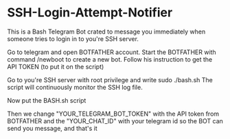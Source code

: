 # SSH-Login-Attempt-Notifier
This is a Bash Telegram Bot crated to message you immediately when someone tries to login in to you're SSH server.

Go to telegram and open BOTFATHER account.
Start the BOTFATHER with command /newboot to create a new bot.
Follow his instruction to get the API TOKEN (to put it on the script)

Go to you're SSH server with root privilege and write
sudo ./bash.sh
The script will continuously monitor the SSH log file.

Now put the BASH.sh script

Then we change "YOUR_TELEGRAM_BOT_TOKEN" with the API token from BOTFATHER
and the "YOUR_CHAT_ID" with your telegram id so the BOT can send you message, and that's it
